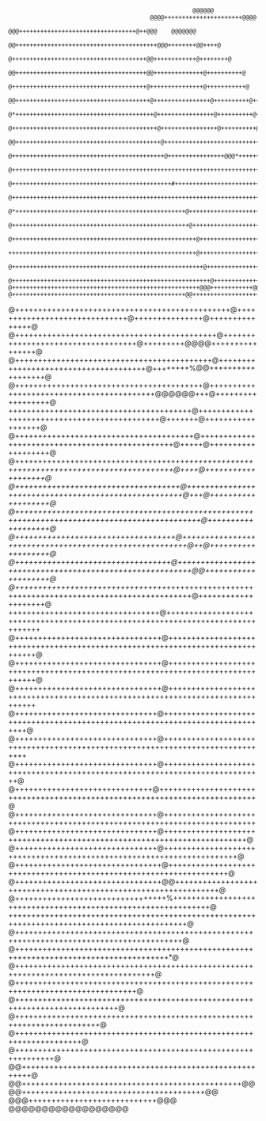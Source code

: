                                                         @@@@@@                                                         
                                            @@@@++++++++++++++++++++++@@@@                                             
                                      @@@+++++++++++++++++++++++++++++++++@++@@@    @@@@@@@                            
                                  @@++++++++++++++++++++++++++++++++++++++++@@@++++++++@@++++@                         
                               @++++++++++++++++++++++++++++++++++++++@@++++++++++++@++++++++@                         
                           @@+++++++++++++++++++++++++++++++++++++@@++++++++++++++@++++++++++@                         
                         @++++++++++++++++++++++++++++++++++++++@+++++++++++++++@+++++++++++@                          
                      @@++++++++++++++++++++++++++++++++++++++@++++++++++++++++@++++++++++@+++@                        
                    @*+++++++++++++++++++++++++++++++++++++++@++++++++++++++++@++++++++++@+*@+++@@                     
                  @+++++++++++++++++++++++++++++++++++++++++@++++++++++++++++@++++++++++@++++@++++%@                   
                @@+++++++++++++++++++++++++++++++++++++++++@+++++++++++++++++++++++++++@+++++++@++++@                  
               @+++++++++++++++++++++++++++++++++++++++++++@++++++++++++++++@@@*+++++++@++++++++@+++++@                
             @+++++++++++++++++++++++++++++++++++++++++++++++++++++++++++++++++++++++++++++++++++@++++++@              
            @+++++++++++++++++++++++++++++++++++++++++++++#++++++++++++++++++++++++++++++++++++++@+++++++@             
           @++++++++++++++++++++++++++++++++++++++++++++++++++++++++++++++++++++++++++++++++++++++++++++++@            
         @*++++++++++++++++++++++++++++++++++++++++++++++++@++++++++++++++++++++++++++++++++++++++@++++++++@           
        @++++++++++++++++++++++++++++++++++++++++++++++++++@++++++++++++++++++++++++++++++++++++++++++++++++*          
       @++++++++++++++++++++++++++++++++++++++++++++++++++++@++++++++++++++++++++++++++++++++++++@++++++++++++         
       +++++++++++++++++++++++++++++++++++++++++++++++++++++@+++++++++++++++++++++++++++++@@@++++@++++++++++++%        
      @++++++++++++++++++++++++++++++++++++++++++++++++++++++@++++++++++++++++++++++++++++++@+++@++++++++++++++@       
     @++++++++++++++++++++++++++++++++++++++++++++++++++++++++@+++++++++++++++++++++++++++++++++@+++++++++++++++@      
    @+++++++++++++++++++++++++++++++++++++++++++++++++++++@@@++++++++++++@@@+++++++++++++++++++++@+++++++++++++++@     
    @+++++++++++++++++++++++++++++++++++++++++++++++++@@+++++++++++++++++++++++@+++++++++++++++++#+++++++++++++++@     
   @+++++++++++++++++++++++++++++++++++++++++++++++@++++++++++++++++++++++++++++++@+++++++++++++++@+++++++++++++++@    
   @++++++++++++++++++++++++++++++++++++++++++++@+++++++++++++++++++++++++++++++++++@+++++++++@@@@++++++++++++++++@    
  @+++++++++++++++++++++++++++++++++++++++++++@++++++++++++++++++++++++++++++++++++++@++++++++%@@++++++++++++++++++@   
  @+++++++++++++++++++++++++++++++++++++++++@++++++++++++++++++++++++++++++++++++++++++@@@@@@+++@++++++++++++++++++@   
  ++++++++++++++++++++++++++++++++++++++++@+++++++++++++++++++++++++++++++++++++++++++++@+++++++@++++++++++++++++++@   
 @+++++++++++++++++++++++++++++++++++++++@++++++++++++++++++++++++++++++++++++++++++++++++@+++++@+++++++++++++++++++@  
 @+++++++++++++++++++++++++++++++++++++*+++++++++++++++++++++++++++++++++++++++++++++++++++@++++@+++++++++++++++++++@  
 @++++++++++++++++++++++++++++++++++++@+++++++++++++++++++++++++++++++++++++++++++++++++++++@+++@+++++++++++++++++++@  
 @++++++++++++++++++++++++++++++++++++++++++++++++++++++++++++++++++++++++++++++++++++++++++++++@+++++++++++++++++++@  
 @+++++++++++++++++++++++++++++++++++@+++++++++++++++++++++++++++++++++++++++++++++++++++++++@++@+++++++++++++++++++@  
 @++++++++++++++++++++++++++++++++++@+++++++++++++++++++++++++++++++++++++++++++++++++++++++++@@++++++++++++++++++++@  
 @++++++++++++++++++++++++++++++++++*++++++++++++++++++++++++++++++++++++++++++++++++++++++++++@++++++++++++++++++++@  
  +++++++++++++++++++++++++++++++++@++++++++++++++++++++++++++++++++++++++++++++++++++++++++++++++++++++++++++++++++   
  @++++++++++++++++++++++++++++++++@+++++++++++++++++++++++++++++++++++++++++++++++++++++++++++++++++++++++++++++++@   
  @++++++++++++++++++++++++++++++++@+++++++++++++++++++++++++++++++++++++++++++++++++++++++++++++++++++++++++++++++@   
  @++++++++++++++++++++++++++++++++@+++++++++++++++++++++++++++++++++++++++++++++++++++++++++++++++++++++++++++++++    
   @+++++++++++++++++++++++++++++++@++++++++++++++++++++++++++++++++++++++++++++++++++++++++++++++++++++++++++++++@    
   @+++++++++++++++++++++++++++++++@++++++++++++++++++++++++++++++++++++++++++++++++++++++++++++++++++++++++++++++     
    @+++++++++++++++++++++++++++++++@++++++++++++++++++++++++++++++++++++++++++++++++++++++++++++++++++++++++++++@     
     @++++++++++++++++++++++++++++++@+++++++++++++++++++++++++++++++++++++++++++++++++++++++++++++++++++++++++++@      
     @+++++++++++++++++++++++++++++++@++++++++++++++++++++++++++++++++++++++++++++++++++++++++++++++++++++++++++       
      @+++++++++++++++++++++++++++++++@++++++++++++++++++++++++++++++++++++++++++++++++++++++++++++++++++++++++@       
       @+++++++++++++++++++++++++++++++@++++++++++++++++++++++++++++++++++++++++++++++++++++++++++++++++++++++@        
        @++++++++++++++++++++++++++++++++@+++++++++++++++++++++++++++++++++++++++++++++++++++++++++++++++++++@         
         @++++++++++++++++++++++++++++++++@@++++++++++++++++++++++++++++++++++++++++++++++++++++++++++++++++@          
          @+++++++++++++++++++++++++++++++++%++++++++++++++++++++++++++++++++++++++++++++++++++++++++++++++@           
            +++++++++++++++++++++++++++++++++++++++++++++++++++++++++++++++++++++++++++++++++++++++++++++@             
             @++++++++++++++++++++++++++++++++++++++++++++++++++++++++++++++++++++++++++++++++++++++++++@              
              @+++++++++++++++++++++++++++++++++++++++++++++++++++++++++++++++++++++++++++++++++++++++*@               
                @++++++++++++++++++++++++++++++++++++++++++++++++++++++++++++++++++++++++++++++++++++@                 
                  @++++++++++++++++++++++++++++++++++++++++++++++++++++++++++++++++++++++++++++++++@                   
                    @++++++++++++++++++++++++++++++++++++++++++++++++++++++++++++++++++++++++++++@                     
                      @++++++++++++++++++++++++++++++++++++++++++++++++++++++++++++++++++++++++@                       
                        @++++++++++++++++++++++++++++++++++++++++++++++++++++++++++++++++++++@                         
                           @++++++++++++++++++++++++++++++++++++++++++++++++++++++++++++++@                            
                             @@++++++++++++++++++++++++++++++++++++++++++++++++++++++++@                               
                                 @@++++++++++++++++++++++++++++++++++++++++++++++++@@                                  
                                     @@++++++++++++++++++++++++++++++++++++++++@@                                      
                                          @@@++++++++++++++++++++++++++++@@@                                           
                                                  @@@@@@@@@@@@@@@@@@                                                   

<!--
**TCat87/TCat87** is a ✨ _special_ ✨ repository because its `README.md` (this file) appears on your GitHub profile.

Here are some ideas to get you started:

- 🔭 I’m currently working on ...
- 🌱 I’m currently learning ...
- 👯 I’m looking to collaborate on ...
- 🤔 I’m looking for help with ...
- 💬 Ask me about ...
- 📫 How to reach me: ...
- 😄 Pronouns: ...
- ⚡ Fun fact: ...
-->
